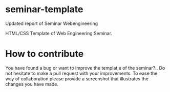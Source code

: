 seminar-template
================
Updated report of Seminar Webengineering

HTML/CSS Template of Web Engineering Seminar.

# How to contribute

You have found a bug or want to improve the templat,e of the seminar?..
Do not hesitate to make a pull request with your improvements. To ease the way of collaboration please provide a screenshot that illustrates the changes you have made.
